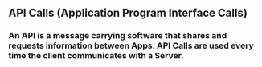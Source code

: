 ## API Calls (Application Program Interface Calls)

### An API is a message carrying software that shares and requests information between Apps. API Calls are used every time the client communicates with a Server. 
